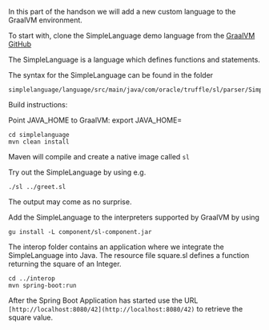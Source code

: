 In this part of the handson we will add a new custom language to the GraalVM environment.

To start with, clone the SimpleLanguage demo language from the [GraalVM GitHub](https://github.com/graalvm/simplelanguage.git)

The SimpleLanguage is a language which defines functions and statements.

The syntax for the SimpleLanguage can be found in the folder
```
simplelanguage/language/src/main/java/com/oracle/truffle/sl/parser/SimpleLanguage.g4

```

Build instructions:

Point JAVA_HOME to GraalVM:
export JAVA_HOME=

```
cd simplelanguage
mvn clean install
```

Maven will compile and create a native image called ``sl``

Try out the SimpleLanguage by using e.g.

```
./sl ../greet.sl
``` 

The output may come as no surprise.

Add the SimpleLanguage to the interpreters supported by GraalVM by using

```
gu install -L component/sl-component.jar
```

The interop folder contains an application where we integrate the SimpleLanguage into Java.
The resource file square.sl defines a function returning the square of an Integer.

```
cd ../interop
mvn spring-boot:run
```

After the Spring Boot Application has started use the URL ```[http://localhost:8080/42](http://localhost:8080/42)``` to retrieve the square value.
